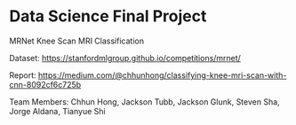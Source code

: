 # Data Science Final Project

MRNet Knee Scan MRI Classification

Dataset: https://stanfordmlgroup.github.io/competitions/mrnet/

Report: https://medium.com/@chhunhong/classifying-knee-mri-scan-with-cnn-8092cf6c725b

Team Members: Chhun Hong, Jackson Tubb, Jackson Glunk, Steven Sha, Jorge Aldana, Tianyue Shi
